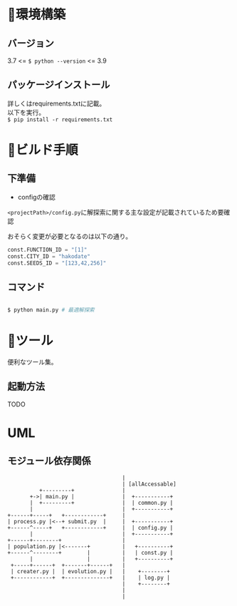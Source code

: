 # 🧭環境構築

##  バージョン
3.7 <= `$ python --version` <= 3.9  

##  パッケージインストール
詳しくはrequirements.txtに記載。  
以下を実行。  
`$ pip install -r requirements.txt`

# 🔨ビルド手順
## 下準備

- configの確認

`<projectPath>/config.py`に解探索に関する主な設定が記載されているため要確認  

おそらく変更が必要となるのは以下の通り。  
```python
const.FUNCTION_ID = "[1]"
const.CITY_ID = "hakodate"
const.SEEDS_ID = "[123,42,256]"
```

## コマンド

```bash

$ python main.py # 最適解探索

```
# 🧰ツール

便利なツール集。  

## 起動方法

TODO  

# UML

## モジュール依存関係

```
                                    |
                                    | [allAccessable]
          +---------+               |
       +->| main.py |               |  +-----------+
       |  +---------+               |  | common.py |
       |                            |  +-----------+
+------+-----+   +------------+     |
| process.py |<--+ submit.py  |     |  +-----------+
+------^-----+   +------------+     |  | config.py |
       |                            |  +-----------+
+------+--------+                   |
| population.py |<-------+          |   +----------+
+------^--------+        |          |   | const.py |
       |                 |          |   +----------+
 +-----+------+  +-------+------+   |
 | creater.py |  | evolution.py |   |    +--------+
 +------------+  +--------------+   |    | log.py |
                                    |    +--------+
                                    |
                                    |
```